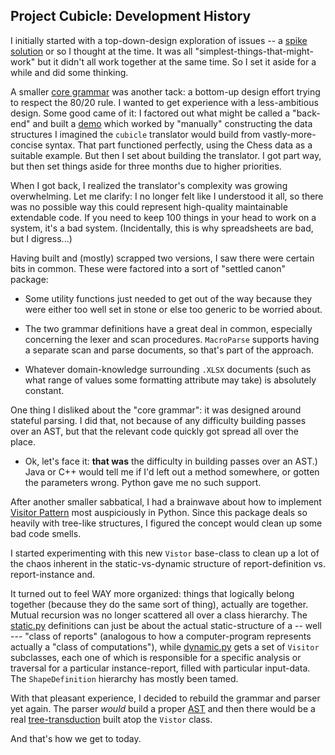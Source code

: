 ## Project Cubicle: Development History

I initially started with a top-down-design exploration of issues --
a [spike solution](../src/spike_solution)
or so I thought at the time. It was all
"simplest-things-that-might-work" but it
didn't all work together at the same time.
So I set it aside for a while and did some thinking.

A smaller [core grammar](../src/cubicle/old_grammar.md) was another tack: a
bottom-up design effort trying to respect the 80/20 rule. I wanted to get
experience with a less-ambitious design. Some good came of it:
I factored out what might be called a "back-end" and built
a [demo](../examples/backend.py)
which worked by "manually" constructing the data structures I imagined the
`cubicle` translator would build from vastly-more-concise syntax. That part
functioned perfectly, using the Chess data as a suitable example. But then
I set about building the translator. I got part way, but then set things aside
for three months due to higher priorities.

When I got back, I realized the translator's complexity was growing
overwhelming. Let me clarify: I no longer felt like I understood it
all, so there was no possible way this could represent high-quality
maintainable extendable code. If you need to keep 100 things in your
head to work on a system, it's a bad system. (Incidentally, this is
why spreadsheets are bad, but I digress...)

Having built and (mostly) scrapped two versions, I saw there were
certain bits in common. These were factored into a sort of
"settled canon" package:

* Some utility functions just needed to get out of the way because they
were either too well set in stone or else too generic to be worried about.

* The two grammar definitions have a great deal in common, especially concerning
the lexer and scan procedures. `MacroParse` supports having a separate scan and
parse documents, so that's part of the approach.

* Whatever domain-knowledge surrounding `.XLSX` documents (such as what range
of values some formatting attribute may take) is absolutely constant.

One thing I disliked about the "core grammar": it was designed around
stateful parsing. I did that, not because of any difficulty building passes
over an AST, but that the relevant code quickly got spread all over the place.

* Ok, let's face it: **that was** the difficulty in building passes over an AST.)
Java or C++ would tell me if I'd left out a method somewhere, or gotten the
parameters wrong. Python gave me no such support.

After another smaller sabbatical, I had a brainwave about how to implement
[Visitor Pattern](https://en.wikipedia.org/wiki/Visitor_pattern)
most auspiciously in Python. Since this package deals so heavily with tree-like
structures, I figured the concept would clean up some bad code smells.

I started experimenting with this new `Vistor` base-class to clean up
a lot of the chaos inherent in the static-vs-dynamic structure of
report-definition vs. report-instance and.

It turned out to feel WAY more organized: things that logically belong
together (because they do the same sort of thing), actually are together.
Mutual recursion was no longer scattered all over a class hierarchy.
The [static.py](../src/cubicle/static.py) definitions can just be about
the actual static-structure of a -- well --- "class of reports" (analogous to
how a computer-program represents actually a "class of computations"), while
[dynamic.py](../src/cubicle/dynamic.py) gets a set of `Visitor` subclasses,
each one of which is responsible for a specific analysis or traversal for
a particular instance-report, filled with particular input-data.
The `ShapeDefinition` hierarchy has mostly been tamed.

With that pleasant experience, I decided to rebuild the grammar and parser
yet again. The parser *would* build a proper [AST](../src/cubicle/AST.py)
and then there would be a real
[tree-transduction](https://en.wikipedia.org/wiki/Tree_transducer)
built atop the `Vistor` class.



And that's how we get to today.
